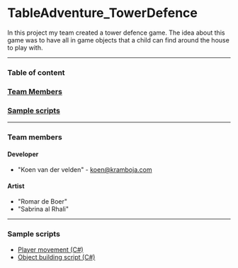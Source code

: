 # TableAdventure_TowerDefence

In this project my team created a tower defence game. The idea about this game was to have all in game objects that a child can find around the house to play with.

---

### <a name="scripts"></a> Table of content

### [Team Members](#scripts)
### [Sample scripts](#team-members)

---

### <a name="team-members"></a> Team members
#### Developer
* "Koen van der velden" - <koen@kramboja.com>

#### Artist
* "Romar de Boer" 
* "Sabrina al Rhali"

---

### <a name="scripts"></a> Sample scripts
* [Player movement          (C#)](https://github.com/Kramboja/TableAdventure_TowerDefence/blob/master/Game/Assets/_Scripts/PlayerMovement.cs)
* [Object building script   (C#)](https://github.com/Kramboja/TableAdventure_TowerDefence/blob/master/Game/Assets/_Scripts/BuildScript.cs)
